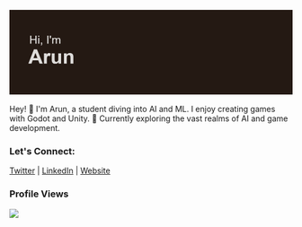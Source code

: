 ![header](header.png)

Hey! 👋 I'm Arun, a student diving into AI and ML. I enjoy creating games with Godot and Unity.
🌱 Currently exploring the vast realms of AI and game development.

### Let's Connect:

[Twitter](https://twitter.com/A_r_u_n_G) | [LinkedIn](https://www.linkedin.com/in/arunprakaash) | [Website](https://arunprakaash.github.io)

### Profile Views

![](https://komarev.com/ghpvc/?username=Arunprakaash)
